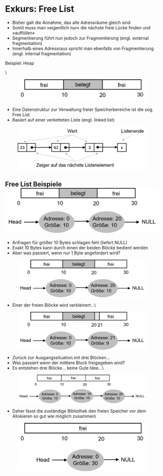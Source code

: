 # Exkurs: Free List

* Bisher galt die Annahme, das alle Adressräume gleich sind
* Somit muss man »eigentlich nur« die nächste freie Lücke finden und »auffüllen«
* Segmentierung führt nun jedoch zur Fragmentierung (engl. external fragmentation)
* Innerhalb eines Adressraus spricht man ebenfalls von Fragmentierung (engl. internal fragmentation)

Beispiel: Heap

\


<figure><img src="../.gitbook/assets/os.11.heap.de.png" alt=""><figcaption></figcaption></figure>

* Eine Datenstruktur zur Verwaltung freier Speicherbereiche ist die sog. Free List
* Basiert auf einer verketteten Liste (engl. linked list)

<figure><img src="../.gitbook/assets/os.11.freelist.de.png" alt=""><figcaption></figcaption></figure>

## Free List Beispiele![](../.gitbook/assets/os.11.freelist_example.de.png)

* Anfragen für größer 10 Bytes schlagen fehl (liefert NULL)
* Exakt 10 Bytes kann durch einen der beiden Blöcke bedient werden
* Aber was passiert, wenn nur 1 Byte angefordert wird?

<figure><img src="../.gitbook/assets/os.11.freelist_example.de (1).png" alt=""><figcaption></figcaption></figure>

* Einer der freien Blöcke wird verkleinert…\


<figure><img src="../.gitbook/assets/os.11.freelist_example_2.de.png" alt=""><figcaption></figcaption></figure>

* Zurück zur Ausgangssituation mit drei Blöcken…
* Was passiert wenn der mittlere Block freigegeben wird?
* Es entstehen drei Blöcke… keine Gute Idee…\


<figure><img src="../.gitbook/assets/os.11.freelist_example_3.de.png" alt=""><figcaption></figcaption></figure>

* Daher fasst die zuständige Bibliothek den freien Speicher vor dem Allokieren so gut wie möglich zusammen\


<figure><img src="../.gitbook/assets/os.11.freelist_example_4.de.png" alt=""><figcaption></figcaption></figure>
